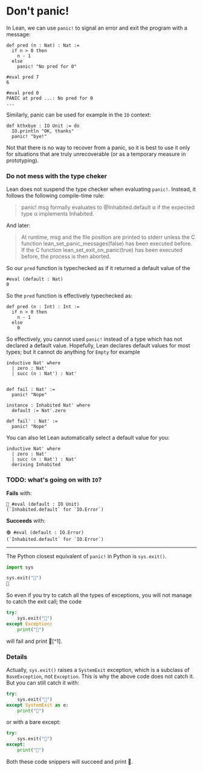 Don't panic!
================================================================================


In Lean, we can use `panic!` to signal an error and exit the program with a message:

```lean
def pred (n : Nat) : Nat :=
  if n > 0 then
    n - 1
  else
    panic! "No pred for 0"
```

```lean
#eval pred 7
6
```

```lean
#eval pred 0
PANIC at pred ...: No pred for 0
...
```

Similarly, panic can be used for example in the `IO` context:

```lean
def kthxbye : IO Unit := do
  IO.println "OK, thanks"
  panic! "bye!"
```

Not that there is no way to recover from a panic, so it is best to use it
only for situations that are truly unrecoverable (or as a temporary measure
in prototyping).

### Do not mess with the type cheker

Lean does not suspend the type checker when evaluating `panic!`. 
Instead, it follows the following compile-time rule:

> panic! msg formally evaluates to @Inhabited.default α if the expected type α 
> implements Inhabited. 

And later:

> At runtime, msg and the file position are printed to stderr unless the C
> function lean_set_panic_messages(false) has been executed before. 
> If the C function lean_set_exit_on_panic(true) has been executed before, 
> the process is then aborted.

So our `pred` function is typechecked as if it returned a default value of the

```lean
#eval (default : Nat)
0
```

So the `pred` function is effectively typechecked as: 

```lean
def pred (n : Int) : Int :=
  if n > 0 then
    n - 1
  else
    0
```

So effectively, you cannot used `panic!` instead of a type which has not declared
a default value. Hopefully, Lean declares default values for most types; 
but it cannot do anything for `Empty` for example

```lean
inductive Nat' where
  | zero : Nat'
  | succ (n : Nat') : Nat'


def fail : Nat' :=
  panic! "Nope"
```


```lean
instance : Inhabited Nat' where
  default := Nat'.zero

def fail' : Nat' :=
  panic! "Nope"
```

You can also let Lean automatically select a default value for you:

```lean
inductive Nat' where
  | zero : Nat'
  | succ (n : Nat') : Nat'
  deriving Inhabited
```

### TODO: what's going on with `IO`?

**Fails** with:
```lean
🔴 #eval (default : IO Unit)
(`Inhabited.default` for `IO.Error`)
```

**Succeeds** with:
```lean
🟢 #eval (default : IO.Error)
(`Inhabited.default` for `IO.Error`)
```



----

The Python closest equivalent of `panic!` in Python is `sys.exit()`. 

```python
import sys
```

```python
sys.exit("👋")
👋
``` 

So even if you try to catch all the types of exceptions, you will not manage to catch the exit call; the code

```python
try:
    sys.exit("👋")
except Exception:
    print("🛑")
```

will fail and print 👋[^1].

### Details

Actually, `sys.exit()` raises a `SystemExit` exception, which is a subclass of `BaseException`, not `Exception`. This is why the above code does not catch it.
But you can still catch it with:

```python
try:
    sys.exit("👋")
except SystemExit as e:
    print("🛑")
```
 or with a bare except:

```python
try:
    sys.exit("👋")
except:
    print("🛑")
```

Both these code snippers will succeed and print 🛑.